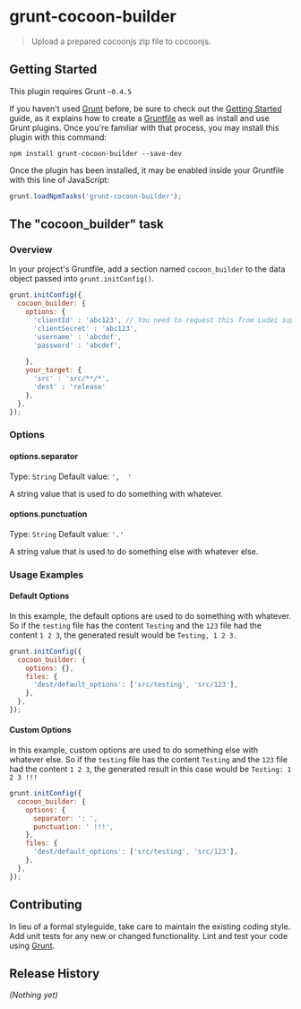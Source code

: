 # grunt-cocoon-builder

> Upload a prepared cocoonjs zip file to cocoonjs.

## Getting Started
This plugin requires Grunt `~0.4.5`

If you haven't used [Grunt](http://gruntjs.com/) before, be sure to check out the [Getting Started](http://gruntjs.com/getting-started) guide, as it explains how to create a [Gruntfile](http://gruntjs.com/sample-gruntfile) as well as install and use Grunt plugins. Once you're familiar with that process, you may install this plugin with this command:

```shell
npm install grunt-cocoon-builder --save-dev
```

Once the plugin has been installed, it may be enabled inside your Gruntfile with this line of JavaScript:

```js
grunt.loadNpmTasks('grunt-cocoon-builder');
```

## The "cocoon_builder" task

### Overview
In your project's Gruntfile, add a section named `cocoon_builder` to the data object passed into `grunt.initConfig()`.

```js
grunt.initConfig({
  cocoon_builder: {
    options: {
      'clientId' : 'abc123', // You need to request this from Ludei support.
      'clientSecret' : 'abc123',
      'username' : 'abcdef',
      'password' : 'abcdef',
      
    },
    your_target: {
      'src' : 'src/**/*',
      'dest' : 'release'
    },
  },
});
```

### Options

#### options.separator
Type: `String`
Default value: `',  '`

A string value that is used to do something with whatever.

#### options.punctuation
Type: `String`
Default value: `'.'`

A string value that is used to do something else with whatever else.

### Usage Examples

#### Default Options
In this example, the default options are used to do something with whatever. So if the `testing` file has the content `Testing` and the `123` file had the content `1 2 3`, the generated result would be `Testing, 1 2 3.`

```js
grunt.initConfig({
  cocoon_builder: {
    options: {},
    files: {
      'dest/default_options': ['src/testing', 'src/123'],
    },
  },
});
```

#### Custom Options
In this example, custom options are used to do something else with whatever else. So if the `testing` file has the content `Testing` and the `123` file had the content `1 2 3`, the generated result in this case would be `Testing: 1 2 3 !!!`

```js
grunt.initConfig({
  cocoon_builder: {
    options: {
      separator: ': ',
      punctuation: ' !!!',
    },
    files: {
      'dest/default_options': ['src/testing', 'src/123'],
    },
  },
});
```

## Contributing
In lieu of a formal styleguide, take care to maintain the existing coding style. Add unit tests for any new or changed functionality. Lint and test your code using [Grunt](http://gruntjs.com/).

## Release History
_(Nothing yet)_
